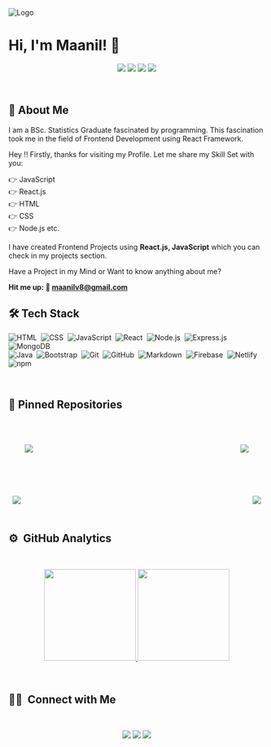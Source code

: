 
![Logo](https://media-exp1.licdn.com/dms/image/C4D16AQFx-y5Zejil6Q/profile-displaybackgroundimage-shrink_200_800/0/1626701073899?e=1632960000&v=beta&t=8Whhp2rOzstdUbKH65AsGe8AaaEdzLJYQulGDJ07Dak)

    
# Hi, I'm Maanil! 👋 <br>

<p align="center">
<a href=""><img src="https://img.shields.io/badge/-Portfolio-3423A6?style=flat&logo=Google-Chrome&logoColor=white"/></a>
<a href="https://www.linkedin.com/in/maanilverma"><img src="https://img.shields.io/badge/-Maanil%20Verma-0077B5?style=flat&logo=Linkedin&logoColor=white"/></a>
<a href="mailto:maanilv8@gmail.com"><img src="https://img.shields.io/badge/-maanilv8@gmail.com-D14836?style=flat&logo=Gmail&logoColor=white"/></a>
<a href="https://twitter.com/MaanilV"><img src="https://img.shields.io/twitter/url?color=White&label=Maanil%20Vema&style=social&url=https%3A%2F%2Ftwitter.com%2FMaanilV"/></a>

</p>

<br>

  
## 🚀 About Me
I am a BSc. Statistics Graduate fascinated by programming. This fascination took me in the field of Frontend Development using React Framework.

Hey !! Firstly, thanks for visiting my Profile. Let me share my Skill Set with you:

👉 JavaScript  <br>
👉 React.js <br>
👉 HTML <br>
👉 CSS <br>
👉 Node.js etc. <br>

I have created Frontend Projects using <strong>React.js, JavaScript</strong> which you can check in my projects section.


Have a Project in my Mind or Want to know anything about me?

<strong> Hit me up: 📧 maanilv8@gmail.com </strong>

  
## 🛠 Tech Stack
![HTML](https://img.shields.io/badge/-HTML-05122A?style=flat&logo=HTML5)&nbsp;
![CSS](https://img.shields.io/badge/-CSS-05122A?style=flat&logo=CSS3&logoColor=1572B6)&nbsp;
![JavaScript](https://img.shields.io/badge/-JavaScript-05122A?style=flat&logo=javascript)&nbsp;
![React](https://img.shields.io/badge/-React-05122A?style=flat&logo=react)&nbsp;
![Node.js](https://img.shields.io/badge/-Node.js-05122A?style=flat&logo=node.js)&nbsp;
![Express.js](https://img.shields.io/badge/-Express-05122A?style=flat&logo=express.js)&nbsp;
![MongoDB](https://img.shields.io/badge/-MongoDB-05122A?style=flat&logo=mongodb)\
![Java](https://img.shields.io/badge/-Java-05122A?style=flat&logo=Java&logoColor=FFA518)&nbsp;
![Bootstrap](https://img.shields.io/badge/-Bootstrap-05122A?style=flat&logo=bootstrap&logoColor=563D7C)&nbsp;
![Git](https://img.shields.io/badge/-Git-05122A?style=flat&logo=git)&nbsp;
![GitHub](https://img.shields.io/badge/-GitHub-05122A?style=flat&logo=github)&nbsp;
![Markdown](https://img.shields.io/badge/-Markdown-05122A?style=flat&logo=markdown)&nbsp;
![Firebase](https://img.shields.io/badge/-Firebase-05122A?style=flat&logo=Firebase)&nbsp;
![Netlify](https://img.shields.io/badge/-Netlify-05122A?style=flat&logo=netlify)&nbsp;
<img alt="npm" src="https://img.shields.io/badge/-NPM-05122A?style=flat&logo=npm&logoColor=white" />

<br>

## 📌 Pinned Repositories

<br>

<a href="https://github.com/MaanilVerma/Notes-Maker">
  <img align="center" style="margin:2rem" src="https://github-readme-stats.vercel.app/api/pin/?username=MaanilVerma&repo=Notes-Maker&title_color=ffffff&text_color=c9cacc&icon_color=4AB197&theme=algolia" />
</a>


<a href="https://github.com/MaanilVerma/Movie-Time">
  <img align="right" style="margin:2rem" src="https://github-readme-stats.vercel.app/api/pin/?username=MaanilVerma&repo=Movie-Time&title_color=ffffff&text_color=c9cacc&icon_color=4AB197&theme=algolia" />
</a>

&nbsp;

<a href="https://github.com/MaanilVerma/Super-Chat-App">
  <img align="center" style="margin:0.5rem" src="https://github-readme-stats.vercel.app/api/pin/?username=MaanilVerma&repo=Super-Chat-App&title_color=ffffff&text_color=c9cacc&icon_color=4AB197&theme=algolia" />
</a>

<a href="https://github.com/MaanilVerma/photo-gallery">
  <img align="right" style="margin:0.5rem" src="https://github-readme-stats.vercel.app/api/pin/?username=MaanilVerma&repo=photo-gallery&title_color=ffffff&text_color=c9cacc&icon_color=4AB197&theme=algolia" />
</a> 

<br>
<br>


## ⚙️ &nbsp;GitHub Analytics
<br>

<p align="center">
<a href="https://github.com/MaanilVerma">
  <img height="180em" src="https://github-readme-stats-eight-theta.vercel.app/api?username=MaanilVerma&show_icons=true&theme=algolia&include_all_commits=true&count_private=true"/> 
  <img height="180em" src="https://github-readme-stats-eight-theta.vercel.app/api/top-langs/?username=MaanilVerma&layout=compact&langs_count=8&theme=algolia"/>
</a>
</p>
<br>

## 🤝🏻 &nbsp;Connect with Me

<br>

<p align="center">
<a href="https://www.linkedin.com/in/maanilverma"><img src="https://img.shields.io/badge/-Maanil%20Verma-0077B5?style=flat&logo=Linkedin&logoColor=white"/></a>
<a href="mailto:maanilv8@gmail.com"><img src="https://img.shields.io/badge/-maanilv8@gmail.com-D14836?style=flat&logo=Gmail&logoColor=white"/></a>
<a href="https://twitter.com/MaanilV"><img src="https://img.shields.io/twitter/url?color=White&label=Maanil%20Vema&style=social&url=https%3A%2F%2Ftwitter.com%2FMaanilV"/></a>

</p>

<br>





  
